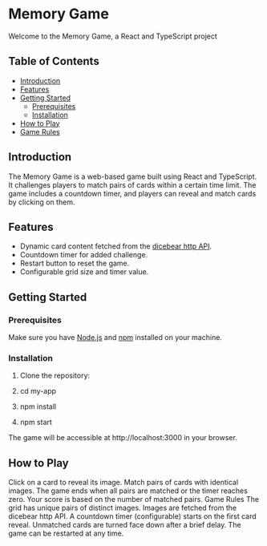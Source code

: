 # Memory Game
Welcome to the Memory Game, a React and TypeScript project

## Table of Contents


- [Introduction](#introduction)
- [Features](#features)
- [Getting Started](#getting-started)
  - [Prerequisites](#prerequisites)
  - [Installation](#installation)
- [How to Play](#how-to-play)
- [Game Rules](#game-rules)



## Introduction

The Memory Game is a web-based game built using React and TypeScript. It challenges players to match pairs of cards within a certain time limit. The game includes a countdown timer, and players can reveal and match cards by clicking on them.


## Features

- Dynamic card content fetched from the [dicebear http API](https://www.dicebear.com/how-to-use/http-api/).
- Countdown timer for added challenge.
- Restart button to reset the game.
- Configurable grid size and timer value.


## Getting Started

### Prerequisites

Make sure you have [Node.js](https://nodejs.org/) and [npm](https://www.npmjs.com/) installed on your machine.

### Installation

1. Clone the repository:



2. cd my-app

3. npm install


4. npm start



The game will be accessible at http://localhost:3000 in your browser.

## How to Play
  Click on a card to reveal its image.
  Match pairs of cards with identical images.
  The game ends when all pairs are matched or the timer reaches zero.
  Your score is based on the number of matched pairs.
  Game Rules
  The grid has unique pairs of distinct images.
  Images are fetched from the dicebear http API.
  A countdown timer (configurable) starts on the first card reveal.
  Unmatched cards are turned face down after a brief delay.
  The game can be restarted at any time.
  










